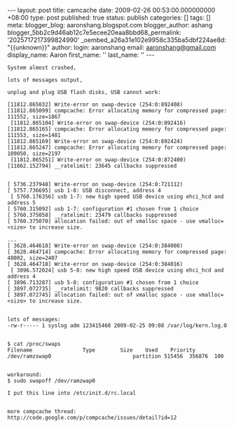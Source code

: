 --- layout: post title: camcache date: 2009-02-26 00:53:00.000000000 +08:00 type: post published: true status: publish categories: \[\] tags: \[\] meta: blogger\_blog: aaronshang.blogspot.com blogger\_author: ashang blogger\_5bb2c9d46ab12c7e5ecee20eaa8bbd68\_permalink: '2025717217399824990' \_oembed\_a26a31e102e9958c335ba5dbf224ae8d: "{{unknown}}" author: login: aaronshang email: aaronshang@gmail.com display\_name: Aaron first\_name: '' last\_name: '' ---

    System almost crashed, 

    lots of messages output,

    unplug and plug USB flash disks, USB cannot work:

    [11812.865032] Write-error on swap-device (254:0:892408)
    [11812.865099] compcache: Error allocating memory for compressed page: 111552, size=1867 
     [11812.865104] Write-error on swap-device (254:0:892416)
    [11812.865165] compcache: Error allocating memory for compressed page: 111553, size=1481 
    [11812.865169] Write-error on swap-device (254:0:892424)
    [11812.865247] compcache: Error allocating memory for compressed page: 109050, size=2197 
     [11812.865251] Write-error on swap-device (254:0:872400)
    [11862.152794] __ratelimit: 23645 callbacks suppressed


    [ 5736.237948] Write-error on swap-device (254:0:721112)
    [ 5757.736695] usb 1-8: USB disconnect, address 4
     [ 5760.176356] usb 1-7: new high speed USB device using ehci_hcd and address 5
    [ 5760.315092] usb 1-7: configuration #1 chosen from 1 choice
    [ 5760.375058] __ratelimit: 23479 callbacks suppressed
    [ 5760.375070] allocation failed: out of vmalloc space - use vmalloc=<size> to increase size.
     
    ...
    [ 3628.464618] Write-error on swap-device (254:0:384008)
    [ 3628.464714] compcache: Error allocating memory for compressed page: 48002, size=2407 
    [ 3628.464718] Write-error on swap-device (254:0:384016)
     [ 3896.572024] usb 5-8: new high speed USB device using ehci_hcd and address 4
    [ 3896.713287] usb 5-8: configuration #1 chosen from 1 choice
    [ 3897.072735] __ratelimit: 9820 callbacks suppressed
    [ 3897.072745] allocation failed: out of vmalloc space - use vmalloc=<size> to increase size.
     

    lots of messages:
    -rw-r----- 1 syslog adm 123415460 2009-02-25 09:08 /var/log/kern.log.0


    $ cat /proc/swaps 
    Filename                Type        Size    Used    Priority
    /dev/ramzswap0                          partition 515456  356876  100
     

    workaround:
    $ sudo swapoff /dev/ramzwap0

    I put this line into /etc/init.d/rc.local


    more compcache thread:
    http://code.google.com/p/compcache/issues/detail?id=12
     
